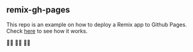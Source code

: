 ## remix-gh-pages

This repo is an example on how to deploy a Remix app to Github Pages. Check [here](https://zeckli.github.io/remix-gh-pages/) to see how it works.

🥷🏻 🥷🏻 🥷🏻
